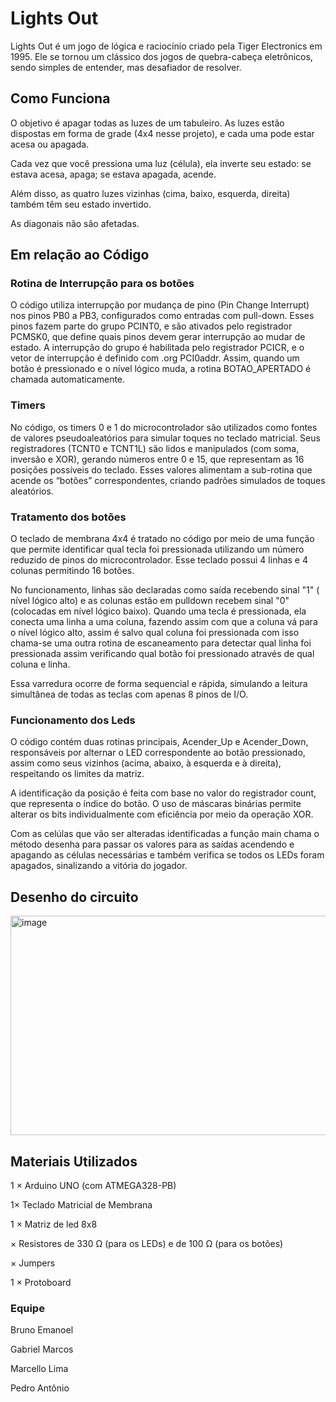 # Lights Out
  
  Lights Out é um jogo de lógica e raciocínio criado pela Tiger Electronics em 1995. 
  Ele se tornou um clássico dos jogos de quebra-cabeça eletrônicos, 
  sendo simples de entender, mas desafiador de resolver.

## Como Funciona
O objetivo é apagar todas as luzes de um tabuleiro. As luzes estão dispostas em forma de grade (4x4 nesse projeto),
e cada uma pode estar acesa ou apagada.

Cada vez que você pressiona uma luz (célula), ela inverte seu estado: se estava acesa, apaga; se estava apagada, acende.

Além disso, as quatro luzes vizinhas (cima, baixo, esquerda, direita) também têm seu estado invertido.

As diagonais não são afetadas.




## Em relação ao Código

### Rotina de Interrupção para os botões
O código utiliza interrupção por mudança de pino (Pin Change Interrupt) nos pinos PB0 a PB3, configurados como entradas com pull-down. Esses pinos fazem parte do grupo PCINT0, e são ativados pelo registrador PCMSK0, que define quais pinos devem gerar interrupção ao mudar de estado. A interrupção do grupo é habilitada pelo registrador PCICR, e o vetor de interrupção é definido com .org PCI0addr. Assim, quando um botão é pressionado e o nível lógico muda, a rotina BOTAO_APERTADO é chamada automaticamente.

### Timers

No código, os timers 0 e 1 do microcontrolador são utilizados como fontes de valores pseudoaleatórios para simular toques no teclado matricial. Seus registradores (TCNT0 e TCNT1L) são lidos e manipulados (com soma, inversão e XOR), gerando números entre 0 e 15, que representam as 16 posições possíveis do teclado. Esses valores alimentam a sub-rotina que acende os “botões” correspondentes, criando padrões simulados de toques aleatórios.


### Tratamento dos botões

O teclado de membrana 4x4 é tratado no código por meio de uma função que permite identificar qual tecla foi pressionada utilizando um número reduzido de pinos do microcontrolador. 
Esse teclado possui 4 linhas e 4 colunas permitindo 16 botões.

No funcionamento, linhas são declaradas como saída recebendo sinal "1" ( nível lógico alto) e as colunas estão em pulldown recebem sinal "0" (colocadas em nível lógico baixo). 
Quando uma tecla é pressionada, ela conecta uma linha a uma coluna, fazendo assim com que a coluna vá para o nível lógico alto, assim é salvo qual coluna foi pressionada com isso chama-se uma outra rotina de escaneamento para detectar qual linha foi pressionada assim verificando
qual botão foi pressionado através de qual coluna e linha.

Essa varredura ocorre de forma sequencial e rápida, 
simulando a leitura simultânea de todas as teclas com apenas 8 pinos de I/O.

### Funcionamento dos Leds

O código contém duas rotinas principais, Acender_Up e Acender_Down, responsáveis por alternar o LED correspondente ao botão pressionado, assim como seus vizinhos (acima, abaixo, à esquerda e à direita), 
respeitando os limites da matriz. 

A identificação da posição é feita com base no valor do registrador count, que representa o índice do botão. 
O uso de máscaras binárias permite alterar os bits individualmente com eficiência por meio da operação XOR. 

Com as celúlas que vão ser alteradas identificadas a função main chama o método desenha para passar os valores para as saídas acendendo e apagando as células necessárias e também verifica se todos os LEDs foram apagados, sinalizando a vitória do jogador.


## Desenho do circuito 

<img width="698" height="351" alt="image" src="https://github.com/user-attachments/assets/4fbadb6b-ddfa-4b7a-8d99-c9ad575adfcd" />






## Materiais Utilizados
1 × Arduino UNO (com ATMEGA328-PB)

1× Teclado Matricial de Membrana

1 × Matriz de led 8x8

× Resistores de 330 Ω (para os LEDs) e de 100 Ω (para os botões)

× Jumpers

1 × Protoboard

### Equipe
Bruno Emanoel

Gabriel Marcos 

Marcello Lima

Pedro Antônio
